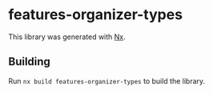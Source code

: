 # features-organizer-types

This library was generated with [Nx](https://nx.dev).

## Building

Run `nx build features-organizer-types` to build the library.
